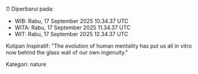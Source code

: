⏰ Diperbarui pada:
- WIB: Rabu, 17 September 2025 10.34.37 UTC
- WITA: Rabu, 17 September 2025 11.34.37 UTC
- WIT: Rabu, 17 September 2025 12.34.37 UTC

Kutipan Inspiratif:
"The evolution of human mentality has put us all in vitro now behind the glass wall of our own ingenuity."


Kategori: nature

